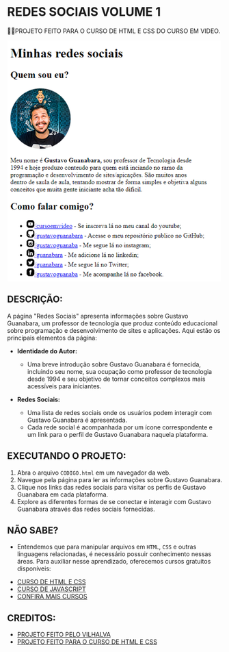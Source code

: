 # REDES SOCIAIS VOLUME 1
👨‍🏫PROJETO FEITO PARA O CURSO DE HTML E CSS DO CURSO EM VIDEO.

<img src="FOTO.png" align="center" width="500"> <br>

## DESCRIÇÃO:
A página "Redes Sociais" apresenta informações sobre Gustavo Guanabara, um professor de tecnologia que produz conteúdo educacional sobre programação e desenvolvimento de sites e aplicações. Aqui estão os principais elementos da página:

- **Identidade do Autor:**
  - Uma breve introdução sobre Gustavo Guanabara é fornecida, incluindo seu nome, sua ocupação como professor de tecnologia desde 1994 e seu objetivo de tornar conceitos complexos mais acessíveis para iniciantes.

- **Redes Sociais:**
  - Uma lista de redes sociais onde os usuários podem interagir com Gustavo Guanabara é apresentada.
  - Cada rede social é acompanhada por um ícone correspondente e um link para o perfil de Gustavo Guanabara naquela plataforma.

## EXECUTANDO O PROJETO:
1. Abra o arquivo `CODIGO.html` em um navegador da web.
2. Navegue pela página para ler as informações sobre Gustavo Guanabara.
3. Clique nos links das redes sociais para visitar os perfis de Gustavo Guanabara em cada plataforma.
4. Explore as diferentes formas de se conectar e interagir com Gustavo Guanabara através das redes sociais fornecidas.

## NÃO SABE?
- Entendemos que para manipular arquivos em `HTML`, `CSS` e outras linguagens relacionadas, é necessário possuir conhecimento nessas áreas. Para auxiliar nesse aprendizado, oferecemos cursos gratuitos disponíveis:
* [CURSO DE HTML E CSS](https://github.com/VILHALVA/CURSO-DE-HTML-E-CSS)
* [CURSO DE JAVASCRIPT](https://github.com/VILHALVA/CURSO-DE-JAVASCRIPT)
* [CONFIRA MAIS CURSOS](https://github.com/VILHALVA?tab=repositories&q=+topic:CURSO)

## CREDITOS:
- [PROJETO FEITO PELO VILHALVA](https://github.com/VILHALVA)
- [PROJETO FEITO PARA O CURSO DE HTML E CSS](https://github.com/VILHALVA/CURSO-DE-HTML-E-CSS)
